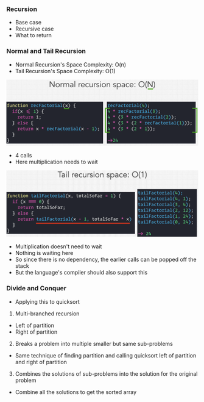 ### Recursion

* Base case
* Recursive case
* What to return

### Normal and Tail Recursion

* Normal Recursion's Space Complexity: O(n)
* Tail Recursion's Space Complexity: O(1)

![Normal](../img/nrs.png)
  * 4 calls
  * Here multiplication needs to wait

![Tail](../img/tail.png)
  * Multiplication doesn't need to wait
  * Nothing is waiting here
  * So since there is no dependency, the earlier calls can be popped off the stack
  * But the language's compiler should also support this

### Divide and Conquer

* Applying this to quicksort
1. Multi-branched recursion
  * Left of partition
  * Right of partition
2. Breaks a problem into multiple smaller but same sub-problems
  * Same technique of finding partition and calling quicksort left of partition and right of partition
3. Combines the solutions of sub-problems into the solution for the original problem
  * Combine all the solutions to get the sorted array
